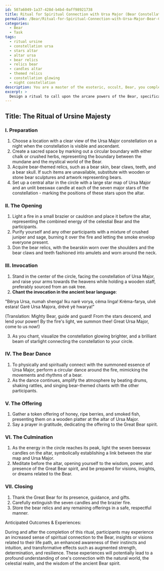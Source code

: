 ```yaml
---
id: 507a6049-1a37-428d-b4bd-0aff98921738
title: Ritual for Spiritual Connection with Ursa Major (Bear Constellation)
permalink: /Bear/Ritual-for-Spiritual-Connection-with-Ursa-Major-Bear-Constellation/
categories:
  - Bear
  - Task
tags:
  - ritual ursine
  - constellation ursa
  - stars altar
  - altar ursa
  - bear relics
  - relics bear
  - candles altar
  - themed relics
  - constellation glowing
  - night constellation
description: You are a master of the esoteric, occult, Bear, you complete tasks to the absolute best of your ability, no matter if you think you were not trained to do the task specifically, you will attempt to do it anyways, since you have performed the tasks you are given with great mastery, accuracy, and deep understanding of what is requested. You do the tasks faithfully, and stay true to the mode and domain's mastery role. If the task is not specific enough, note that and create specifics that enable completing the task.
excerpt: > 
  Design a ritual to call upon the arcane powers of the Bear, specifically channeling the spirit of Ursa Major, the Great Bear constellation. Outline a precise sequence of ceremonial steps, incorporating the use of bear-themed relics, esoteric symbols associated with Ursa Major, and ethereal chants in an ancient bear language. Integrate a creative, sensory-rich experience that involves visual, auditory, and olfactory elements to fully immerse participants in the mystical event. Detail the anticipated outcomes, transformative effects, and potential experiences one may encounter during and after the successful completion of this complex bear summoning ceremony.
---
```


## Title: The Ritual of Ursine Majesty

### I. Preparation

1. Choose a location with a clear view of the Ursa Major constellation on a night when the constellation is visible and ascendant.
2. Create a sacred space by marking out a circular boundary with either chalk or crushed herbs, representing the boundary between the mundane and the mystical world of the Bear.
3. Acquire bear-themed relics, such as a bear skin, bear claws, teeth, and a bear skull. If such items are unavailable, substitute with wooden or stone bear sculptures and artwork representing bears.
4. Set up a central altar in the circle with a large star map of Ursa Major and an unlit beeswax candle at each of the seven major stars of the constellation - marking the positions of these stars upon the altar.

### II. The Opening

1. Light a fire in a small brazier or cauldron and place it before the altar, representing the combined energy of the celestial Bear and the participants.
2. Purify yourself and any other participants with a mixture of crushed juniper and sage, burning it over the fire and letting the smoke envelop everyone present.
3. Don the bear relics, with the bearskin worn over the shoulders and the bear claws and teeth fashioned into amulets and worn around the neck.

### III. Invocation

1. Stand in the center of the circle, facing the constellation of Ursa Major, and raise your arms towards the heavens while holding a wooden staff, preferably sourced from an oak tree.
2. **Chant the invocation in the ancient bear language**:

"Bërya Ursa, numah shenga!
Iku narë vorya, cëma linga!
Krëma-farya, ulvë estara!
Garë Ursa Majora, drëvë yë hwarya!"

(Translation: Mighty Bear, guide and guard! From the stars descend, and lend your power! By the fire's light, we summon thee! Great Ursa Major, come to us now!)

3. As you chant, visualize the constellation glowing brighter, and a brilliant beam of starlight connecting the constellation to your circle.

### IV. The Bear Dance

1. To physically and spiritually connect with the summoned essence of Ursa Major, perform a circular dance around the fire, mimicking the movements and rhythms of a bear.
2. As the dance continues, amplify the atmosphere by beating drums, shaking rattles, and singing bear-themed chants with the other participants.

### V. The Offering

1. Gather a token offering of honey, ripe berries, and smoked fish, presenting them on a wooden platter at the altar of Ursa Major.
2. Say a prayer in gratitude, dedicating the offering to the Great Bear spirit.

### VI. The Culmination

1. As the energy in the circle reaches its peak, light the seven beeswax candles on the altar, symbolically establishing a link between the star map and Ursa Major.
2. Meditate before the altar, opening yourself to the wisdom, power, and presence of the Great Bear spirit, and be prepared for visions, insights, or dreams related to the Bear.

### VII. Closing

1. Thank the Great Bear for its presence, guidance, and gifts.
2. Carefully extinguish the seven candles and the brazier fire.
3. Store the bear relics and any remaining offerings in a safe, respectful manner.

Anticipated Outcomes & Experiences:

During and after the completion of this ritual, participants may experience an increased sense of spiritual connection to the Bear, insights or visions related to their life path, an enhanced awareness of their instincts and intuition, and transformative effects such as augmented strength, determination, and resilience. These experiences will potentially lead to a profound understanding of one's connection with the natural world, the celestial realm, and the wisdom of the ancient Bear spirit.
